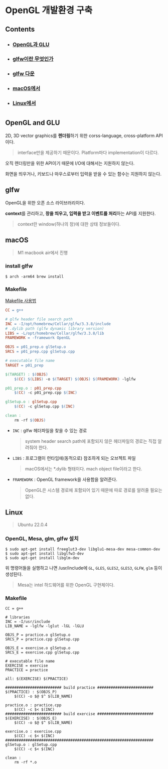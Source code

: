# OpenGL 개발환경 구축

## Contents		
* ### [OpenGL과 GLU](https://github.com/mingeun2154/CS/tree/main/CG/DevEnv#opengl-and-glu)      
* ### [glfw이란 무엇인가](https://github.com/mingeun2154/CS/tree/main/CG/DevEnv#glfw)
* ### [glfw 다운](https://github.com/mingeun2154/CS/tree/main/CG/DevEnv#install-glfw)
* ### [macOS에서](https://github.com/mingeun2154/CS/tree/main/CG/DevEnv#macos)
* ### [Linux에서](https://github.com/mingeun2154/CS/tree/main/CG/DevEnv#linux)

#    

## OpenGL and GLU
2D, 3D vector graphics를 **렌더링**하기 위한 corss-language, cross-platform API이다.

> interface만을 제공하기 때문이다. Platform마다 implementation이 다르다.

오직 렌더링만을 위한 API이기 때문에 I/O에 대해서는 지원하지 않는다.   

화면을 띄우거나, 키보드나 마우스로부터 입력을 받을 수 있는 함수는 지원하지 않는다.

## glfw
OpenGL을 위한 오픈 소스 라이브러리이다.   

**context**를 관리하고, **창을 띄우고, 입력을 받고 이벤트를 처리**하는 API를 지원한다.

> context란 window(하나의 창)에 대한 상태 정보들이다.

## macOS
> M1 macbook air에서 진행

### install glfw

`$ arch -arm64 brew install`

### Makefile
[Makefile 사용법](https://github.com/mingeun2154/skill/tree/main/script/Makefile#makefile)

```Makefile
CC = g++

# glfw header file search path
INC = -I/opt/homebrew/Cellar/glfw/3.3.8/include 
# .dylib path (glfw dynamic library version)
LIBS = -L/opt/homebrew/Cellar/glfw/3.3.8/lib
FRAMEWORK = -framework OpenGL

OBJS = p01_prep.o glSetup.o
SRCS = p01_prep.cpp glSetup.cpp

# executable file name
TARGET = p01_prep

$(TARGET) : $(OBJS)
	$(CC) $(LIBS) -o $(TARGET) $(OBJS) $(FRAMEWORK) -lglfw

p01_prep.o : p01_prep.cpp
	$(CC) -c p01_prep.cpp $(INC)

glSetup.o : glSetup.cpp
	$(CC) -c glSetup.cpp $(INC)

clean : 
	rm -rf $(OBJS)
```

* `INC` : glfw 헤더파일을 찾을 수 있는 경로
	> system header search path에 포함되지 않은 헤더파일의 경로는 직접 알려줘야 한다.

* `LIBS` : 프로그램이 런타임에(동적으로) 참조하게 되는 오브젝트 파일
	> macOS에서는 \*.dylib 형태이다. mach object file이라고 한다.

* `FRAMEWORK` : OpenGL framework을 사용함을 알려준다.
	> OpenGL은 시스템 경로에 포함되어 있기 때문에 따로 경로를 알려줄 필요는 없다.

## Linux
> Ubuntu 22.0.4

### OpenGL, Mesa, glm, glfw 설치
```
$ sudo apt-get install freeglut3-dev libglu1-mesa-dev mesa-common-dev
$ sudo apt-get install libglfw3-dev
$ sudo apt-get install libglm-dev
```

위 명령어들을 실행하고 나면 /usr/include에 `GL`, `GLES`, `GLES2`, `GLES3`, `GLFW`, `glm` 등이 생성된다.

> Mesa는 intel 하드웨어를 위한 OpenGL 구현체이다.

### Makefile

```
CC = g++

# libraries
INC = -I/usr/include
LIB_NAME = -lglfw -lglut -lGL -lGLU

OBJS_P = practice.o glSetup.o
SRCS_P = practice.cpp glSetup.cpp

OBJS_E = exercise.o glSetup.o
SRCS_E = exercise.cpp glSetup.cpp

# executable file name
EXERCISE = exercise
PRACTICE = practice

all: $(EXERCISE) $(PRACTICE)

######################### build practice ######################### 
$(PRACTICE) : $(OBJS_P)
	$(CC) -o $@ $^ $(LIB_NAME)

practice.o : practice.cpp
	$(CC) -c $< $(INC)
######################### build exercise ######################### 
$(EXERCISE) : $(OBJS_E)
	$(CC) -o $@ $^ $(LIB_NAME)

exercise.o : exercise.cpp
	$(CC) -c $< $(INC)
################################################################## 
glSetup.o : glSetup.cpp
	$(CC) -c $< $(INC)

clean : 
	rm -rf *.o
```
